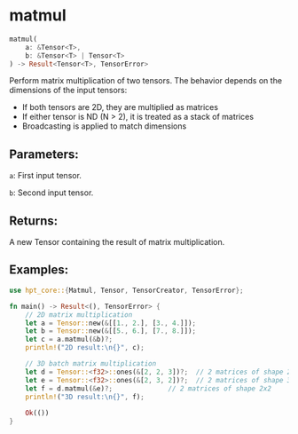 # matmul
```rust
matmul(
    a: &Tensor<T>,
    b: &Tensor<T> | Tensor<T>
) -> Result<Tensor<T>, TensorError>
```
Perform matrix multiplication of two tensors. The behavior depends on the dimensions of the input tensors:

- If both tensors are 2D, they are multiplied as matrices
- If either tensor is ND (N > 2), it is treated as a stack of matrices
- Broadcasting is applied to match dimensions

## Parameters:
`a`: First input tensor.

`b`: Second input tensor.

## Returns:
A new Tensor containing the result of matrix multiplication.

## Examples:
```rust
use hpt_core::{Matmul, Tensor, TensorCreator, TensorError};

fn main() -> Result<(), TensorError> {
    // 2D matrix multiplication
    let a = Tensor::new(&[[1., 2.], [3., 4.]]);
    let b = Tensor::new(&[[5., 6.], [7., 8.]]);
    let c = a.matmul(&b)?;
    println!("2D result:\n{}", c);

    // 3D batch matrix multiplication
    let d = Tensor::<f32>::ones(&[2, 2, 3])?;  // 2 matrices of shape 2x3
    let e = Tensor::<f32>::ones(&[2, 3, 2])?;  // 2 matrices of shape 3x2
    let f = d.matmul(&e)?;              // 2 matrices of shape 2x2
    println!("3D result:\n{}", f);
    
    Ok(())
}
```